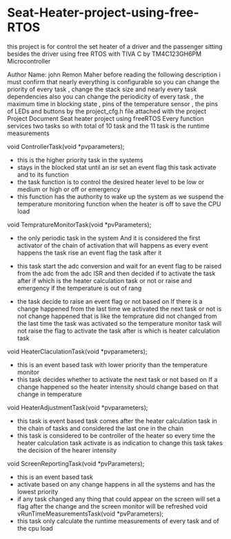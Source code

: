 # Seat-Heater-project-using-free-RTOS
this project is for control the set heater of a driver and the passenger sitting besides the driver using free RTOS  with TIVA C by TM4C123GH6PM Microcontroller 

Author Name: john Remon Maher 
before reading the following description i must confirm that nearly everything is configurable so you can change the priority of every task , change the stack size and nearly every task dependencies also you can change the periodicity of every task , the maximum time in blocking state , pins of the temperature sensor , the pins of LEDs and buttons  by the project_cfg.h file attached with the project
Project Document
Seat heater project using freeRTOS 
Every function services two tasks so with total of 10 task and the 11 task is the runtime measurements 

void ControllerTask(void *pvparameters);
-	this is the higher priority task in the systems 
-	stays in the blocked stat until an isr set an event flag this task activate and to its function 
-	the task function is to control the desired heater level to be low or medium or high or off or emergency 
-	this function has the authority to wake up the system as we suspend the temperature monitoring function when the heater is off to save the CPU load 

void TempratureMonitorTask(void *pvParameters);
-	the only periodic task in the system And it is considered the first activator of the chain of activation that will happens as every event happens the task rise an event flag the task after it 

-	this task start the adc conversion and wait for an event flag to be raised from the adc from the adc ISR and then decided if to activate the task after if which is the heater calculation task or not or raise and emergency if the temperature is out of rang 

-	the task decide to raise an event flag or not based on If there is a change happened from the last time we activated the next task or not is not change happened that is like the temprature did not changed from the last time the task was activated so the temperature monitor task will not raise the flag to activate the task after is which is heater calculation task 


void HeaterClaculationTask(void *pvparameters);
-	this is an event based task with lower priority than the temperature monitor 
-	this task decides whether to activate the next task or not based on If a change happened so the heater intensity should change based on that change in temperature 

void HeaterAdjustmentTask(void *pvparameters);
-	this task is event based task comes after the heater calculation task in the chain of tasks and considered the last one in the chain
-	this task is considered to be controller of the heater so every time the heater calculation task activate is as indication to change this task takes the decision of the hearer intensity 


void ScreenReportingTask(void *pvParameters);
-	this is an event based task 
-	activate based on any change happens in all the systems and has the lowest priority 
-	if any task changed any thing that could appear on the screen will set a flag after the change and the screen monitor will be refreshed 
void vRunTimeMeasurementsTask(void *pvParameters);
-	 this task only calculate the runtime measurements of every task and of the cpu load 


 
